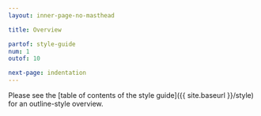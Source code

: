 ```yaml
---
layout: inner-page-no-masthead

title: Overview

partof: style-guide
num: 1
outof: 10

next-page: indentation
---
```


Please see the [table of contents of the style guide]({{ site.baseurl }}/style) for an outline-style overview.
